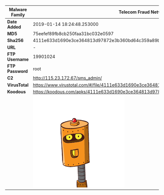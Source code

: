 | Malware Family | Telecom Fraud Network for South Koreans                      |
| -------------- | ------------------------------------------------------------ |
| **Date Added** | 2019-01-14 18:24:48.253000                                                   |
| **MD5**        | 75eefef89fb8cb250faa31bc032e0597                             |
| **Sha256**     | 4111e633d1690e3ce364813d97872e3b360bd64c359a89b34535035f36364dcc |
| **URL**        | -                                                            |
| **FTP Username**        | 19901024                                                            |
| **FTP Password**        | root                                                            |
| **C2**         | http://115.23.172.67/sms_admin/ |
| **VirusTotal** | https://www.virustotal.com/#/file/4111e633d1690e3ce364813d97872e3b360bd64c359a89b34535035f36364dcc/detection |
| **Koodous**    | https://koodous.com/apks/4111e633d1690e3ce364813d97872e3b360bd64c359a89b34535035f36364dcc |
|                | ![](../assets/4111e633d1690e3ce364813d97872e3b360bd64c359a89b34535035f36364dcc.png) |